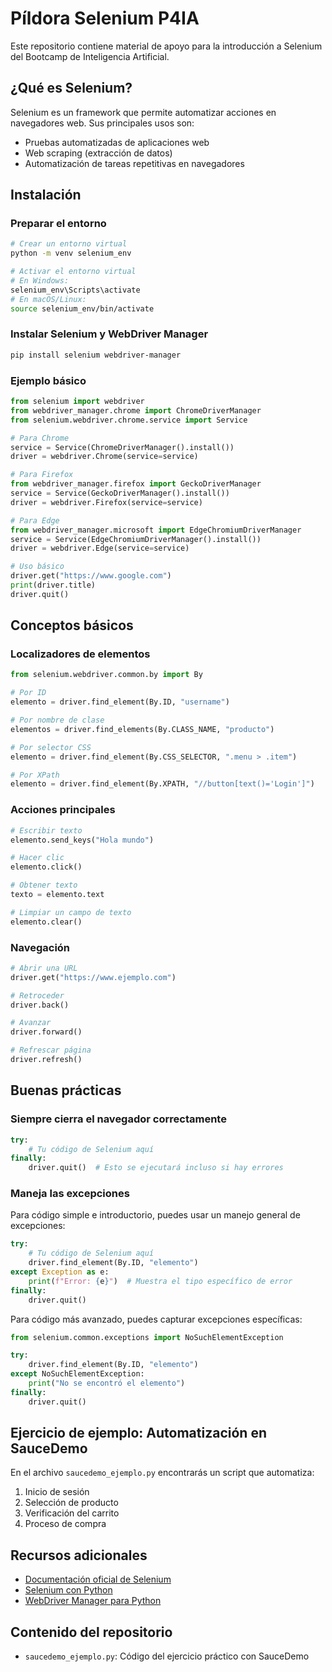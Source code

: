 # Píldora Selenium P4IA

Este repositorio contiene material de apoyo para la introducción a Selenium del Bootcamp de Inteligencia Artificial.

## ¿Qué es Selenium?

Selenium es un framework que permite automatizar acciones en navegadores web. Sus principales usos son:

-   Pruebas automatizadas de aplicaciones web
-   Web scraping (extracción de datos)
-   Automatización de tareas repetitivas en navegadores

## Instalación

### Preparar el entorno

```bash
# Crear un entorno virtual
python -m venv selenium_env

# Activar el entorno virtual
# En Windows:
selenium_env\Scripts\activate
# En macOS/Linux:
source selenium_env/bin/activate
```

### Instalar Selenium y WebDriver Manager

```bash
pip install selenium webdriver-manager
```

### Ejemplo básico

```python
from selenium import webdriver
from webdriver_manager.chrome import ChromeDriverManager
from selenium.webdriver.chrome.service import Service

# Para Chrome
service = Service(ChromeDriverManager().install())
driver = webdriver.Chrome(service=service)

# Para Firefox
from webdriver_manager.firefox import GeckoDriverManager
service = Service(GeckoDriverManager().install())
driver = webdriver.Firefox(service=service)

# Para Edge
from webdriver_manager.microsoft import EdgeChromiumDriverManager
service = Service(EdgeChromiumDriverManager().install())
driver = webdriver.Edge(service=service)

# Uso básico
driver.get("https://www.google.com")
print(driver.title)
driver.quit()
```

## Conceptos básicos

### Localizadores de elementos

```python
from selenium.webdriver.common.by import By

# Por ID
elemento = driver.find_element(By.ID, "username")

# Por nombre de clase
elementos = driver.find_elements(By.CLASS_NAME, "producto")

# Por selector CSS
elemento = driver.find_element(By.CSS_SELECTOR, ".menu > .item")

# Por XPath
elemento = driver.find_element(By.XPATH, "//button[text()='Login']")
```

### Acciones principales

```python
# Escribir texto
elemento.send_keys("Hola mundo")

# Hacer clic
elemento.click()

# Obtener texto
texto = elemento.text

# Limpiar un campo de texto
elemento.clear()
```

### Navegación

```python
# Abrir una URL
driver.get("https://www.ejemplo.com")

# Retroceder
driver.back()

# Avanzar
driver.forward()

# Refrescar página
driver.refresh()
```

## Buenas prácticas

### Siempre cierra el navegador correctamente

```python
try:
    # Tu código de Selenium aquí
finally:
    driver.quit()  # Esto se ejecutará incluso si hay errores
```

### Maneja las excepciones

Para código simple e introductorio, puedes usar un manejo general de excepciones:

```python
try:
    # Tu código de Selenium aquí
    driver.find_element(By.ID, "elemento")
except Exception as e:
    print(f"Error: {e}")  # Muestra el tipo específico de error
finally:
    driver.quit()
```

Para código más avanzado, puedes capturar excepciones específicas:

```python
from selenium.common.exceptions import NoSuchElementException

try:
    driver.find_element(By.ID, "elemento")
except NoSuchElementException:
    print("No se encontró el elemento")
finally:
    driver.quit()
```

## Ejercicio de ejemplo: Automatización en SauceDemo

En el archivo `saucedemo_ejemplo.py` encontrarás un script que automatiza:

1. Inicio de sesión
2. Selección de producto
3. Verificación del carrito
4. Proceso de compra

## Recursos adicionales

-   [Documentación oficial de Selenium](https://www.selenium.dev/documentation/)
-   [Selenium con Python](https://selenium-python.readthedocs.io/)
-   [WebDriver Manager para Python](https://github.com/SergeyPirogov/webdriver_manager)

## Contenido del repositorio

-   `saucedemo_ejemplo.py`: Código del ejercicio práctico con SauceDemo
